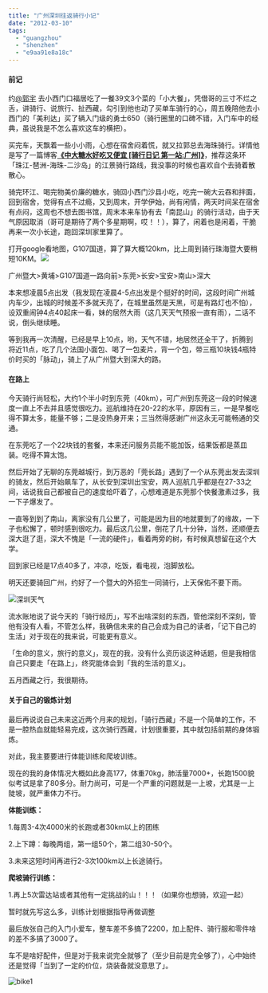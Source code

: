 ```yaml
---
title: "广州深圳往返骑行小记"
date: "2012-03-10"
tags: 
  - "guangzhou"
  - "shenzhen"
  - "e9aa91e8a18c"
---
```


#### **前记**

约[@郭宇](http://weibo.com/turingou) 去小西门口福居吃了一餐39文3个菜的「小大餐」，凭借哥的三寸不烂之舌，讲骑行、说旅行、扯西藏，勾引到他也动了买单车骑行的心，周五晚陪他去小西门的「美利达」买了辆入门级的勇士650（骑行圈里的口碑不错，入门车中的经典，虽说我是不怎么喜欢这车的横把）。

买完车，天飘着一些小小雨，心想在宿舍闷着慌，就又拉郭总去海珠骑行。详情他是写了一篇博客[**《中大糖水好吃又便宜 \[骑行日记 第一站:广州\]》**](http://blog.guoyu.me/%E4%B8%AD%E5%A4%A7%E7%B3%96%E6%B0%B4%E5%A5%BD%E5%90%83%E5%8F%88%E4%BE%BF%E5%AE%9C-%E9%AA%91%E8%A1%8C%E6%97%A5%E8%AE%B0-%E7%AC%AC%E4%B8%80%E7%AB%99%E5%B9%BF%E5%B7%9E/)，推荐这条环「珠江-琶洲-海珠-二沙岛」的江景骑行路线，我没事的时候也喜欢自个去骑着散散心。

骑完环江、喝完物美价廉的糖水，骑回小西门沙县小吃，吃完一碗大云吞和拌面，回到宿舍，觉得有点不过瘾，又到周末，开学伊始，尚有闲情，两天时间呆在宿舍有点闷，这周也不想去图书馆，周末本来车协有去「南昆山」的骑行活动，由于天气原因取消（哥可是期待了两个多星期啊，哎！！），算了，闲着也是闲着，干脆再来一次小长途，跑回深圳家里算了。

打开google看地图，G107国道，算了算大概120km，比上周到骑行珠海暨大要稍短10KM。![](https://static.is26.com/wp-image/2012/03/GSmap1.jpg)

广州暨大>黄埔>G107国道一路向前>东莞>长安>宝安>南山>深大

本来想凌晨5点出发（我发现在凌晨4-5点出发是个挺好的时间，这段时间广州城内车少，出城的时候差不多就天亮了，在城里虽然是天黑，可是有路灯也不怕），设双重闹钟4点40起床一看，妹的居然大雨（这几天天气预报一直有雨），二话不说，倒头继续睡。

等到我再一次清醒，已经是早上10点，哟，天气不错，地居然还全干了，折腾到将近11点，吃了几个法国小面包、喝了一包麦片，背一个包，带三瓶10块钱4瓶特价时买的「脉动」，骑上了从广州暨大到深大的路。

#### 在路上

今天骑行尚轻松，大约1个半小时到东莞（40km），可广州到东莞这一段的时候速度一直上不去并且感觉很吃力。巡航维持在20-22的水平，原因有三，一是早餐吃得不算太多，能量不够；二是没热身开来；三当然得感谢广州这永无可能畅通的交通。

在东莞吃了一个22块钱的套餐，本来还问服务员能不能加饭，结果饭都是蒸皿装。吃得不算太饱。

然后开始了无聊的东莞越城行，到万恶的「莞长路」遇到了一个从东莞出发去深圳的骑友，然后开始飙车了，从长安到深圳出宝安，两人巡航几乎都是在27-33之间，话说我自己都被自己的速度给吓着了，心想难道是东莞那个快餐激素过多，我一下子爆发了。

一直等到到了南山，离家没有几公里了，可能是因为目的地就要到了的缘故，一下子也松懈了，顿时感到很吃力。最后这几公里，倒花了几十分钟，当然，还顺便去深大逛了逛，深大不愧是「一流的硬件」，看着两旁的树，有时候真想留在这个大学。

回到家已经是17点40多了，冲凉，吃饭，看电视，泡脚放松。

明天还要骑回广州，约好了一个暨大的外招生一同骑行，上天保佑不要下雨。

![深圳天气](https://static.is26.com/wp-image/2012/03/image2.png "深圳今天的天气")

流水账地说了说今天的「骑行经历」，写不出啥深刻的东西，管他深刻不深刻，管他有没有人看，不管怎么样，我确信未来的自己会成为自己的读者，「记下自己的生活」对于现在的我来说，可能更有意义。

「生命的意义，旅行的意义」，现在的我，没有什么资历谈这种话题，但是我相信自己只要走「在路上」，终究能体会到「我的生活的意义」。

五月西藏之行，我很期待。

#### 关于自己的锻炼计划

最后再说说自己未来这近两个月来的规划，「骑行西藏」不是一个简单的工作，不是一腔热血就能轻易完成，这次骑行西藏，计划很重要，其中就包括前期的身体锻炼。

对此，我主要要进行体能训练和爬坡训练。

现在的我的身体情况大概如此身高177，体重70kg，肺活量7000+，长跑1500貌似考试是拿了80多分。耐力尚可，可是一个严重的问题就是一上坡，尤其是一上陡坡，就严重体力不行。

**体能训练：**

1.每周3-4次4000米的长跑或者30km以上的团练

2.上下蹲：每晚两组，第一组50个，第二组30-50个。

3.未来这短时间再进行2-3次100km以上长途骑行。

**爬坡骑行训练：**

1.再上5次雷达站或者其他有一定挑战的山！！！（如果你也想骑，欢迎一起）

暂时就先写这么多，训练计划根据指导再做调整

最后放张自己的入门小爱车，整车差不多搞了2200，加上配件、骑行服和零件啥的差不多搞了3000了。

车不是啥好配件，但是对于我来说完全就够了（至少目前是完全够了），心中始终还是觉得「当到了一定的价位，烧装备就没意思了」。

![bike1](https://static.is26.com/wp-image/2012/03/bike11.jpg "我的入门小破车")
